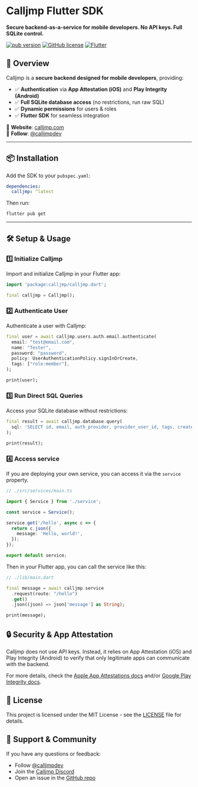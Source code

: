 # Calljmp Flutter SDK

**Secure backend-as-a-service for mobile developers. No API keys. Full SQLite control.**

[![pub version](https://img.shields.io/pub/v/calljmp)](https://pub.dev/packages/calljmp)
[![GitHub license](https://img.shields.io/github/license/Calljmp/calljmp-flutter)](LICENSE)
[![Flutter](https://img.shields.io/badge/Flutter-Compatible-blue)](https://flutter.dev/)

## 🚀 Overview

Calljmp is a **secure backend designed for mobile developers**, providing:

- ✅ **Authentication** via **App Attestation (iOS)** and **Play Integrity (Android)**
- ✅ **Full SQLite database access** (no restrictions, run raw SQL)
- ✅ **Dynamic permissions** for users & roles
- ✅ **Flutter SDK** for seamless integration

🔹 **Website**: [calljmp.com](https://calljmp.com)  
🔹 **Follow**: [@calljmpdev](https://x.com/calljmpdev)

---

## 📦 Installation

Add the SDK to your `pubspec.yaml`:

```yaml
dependencies:
  calljmp: ^latest
```

Then run:

```sh
flutter pub get
```

---

## 🛠️ Setup & Usage

### 1️⃣ Initialize Calljmp

Import and initialize Calljmp in your Flutter app:

```dart
import 'package:calljmp/calljmp.dart';

final calljmp = Calljmp();
```

### 2️⃣ Authenticate User

Authenticate a user with Calljmp:

```dart
final user = await calljmp.users.auth.email.authenticate(
  email: "test@email.com",
  name: "Tester",
  password: "password",
  policy: UserAuthenticationPolicy.signInOrCreate,
  tags: ["role:member"],
);

print(user);
```

### 3️⃣ Run Direct SQL Queries

Access your SQLite database without restrictions:

```dart
final result = await calljmp.database.query(
  sql: 'SELECT id, email, auth_provider, provider_user_id, tags, created_at FROM users',
);

print(result);
```

### 4️⃣ Access service

If you are deploying your own service, you can access it via the `service` property.

```typescript
// ./src/services/main.ts

import { Service } from './service';

const service = Service();

service.get('/hello', async c => {
  return c.json({
    message: 'Hello, world!',
  });
});

export default service;
```

Then in your Flutter app, you can call the service like this:

```dart
// ./lib/main.dart

final message = await calljmp.service
  .request(route: "/hello")
  .get()
  .json((json) => json['message'] as String);

print(message);
```

## 🔒 Security & App Attestation

Calljmp does not use API keys. Instead, it relies on App Attestation (iOS) and Play Integrity (Android) to verify that only legitimate apps can communicate with the backend.

For more details, check the [Apple App Attestations docs](https://developer.apple.com/documentation/devicecheck/establishing-your-app-s-integrity) and/or [Google Play Integrity docs](https://developer.android.com/google/play/integrity).

## 📄 License

This project is licensed under the MIT License - see the [LICENSE](LICENSE) file for details.

## 💬 Support & Community

If you have any questions or feedback:

- Follow [@calljmpdev](https://x.com/calljmpdev)
- Join the [Calljmp Discord](https://discord.gg/DHsrADPUC6)
- Open an issue in the [GitHub repo](https://github.com/Calljmp/calljmp-flutter/issues)
